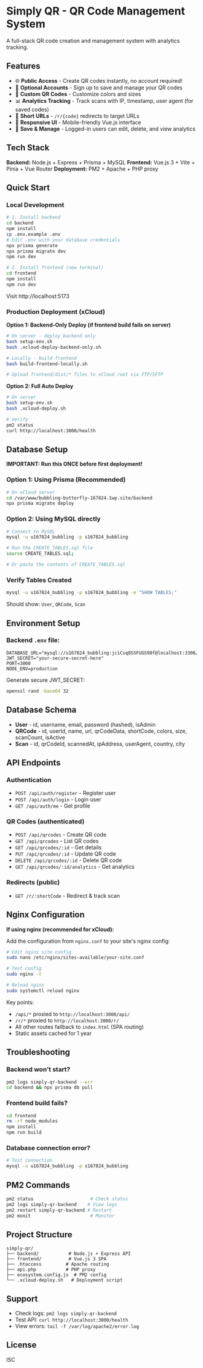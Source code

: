 # Simply QR - QR Code Management System

A full-stack QR code creation and management system with analytics tracking.

## Features

- 🌐 **Public Access** - Create QR codes instantly, no account required!
- 🔐 **Optional Accounts** - Sign up to save and manage your QR codes
- 🎨 **Custom QR Codes** - Customize colors and sizes
- 📊 **Analytics Tracking** - Track scans with IP, timestamp, user agent (for saved codes)
- 🔗 **Short URLs** - `/r/{code}` redirects to target URLs
- 📱 **Responsive UI** - Mobile-friendly Vue.js interface
- 💾 **Save & Manage** - Logged-in users can edit, delete, and view analytics

## Tech Stack

**Backend:** Node.js + Express + Prisma + MySQL
**Frontend:** Vue.js 3 + Vite + Pinia + Vue Router
**Deployment:** PM2 + Apache + PHP proxy

## Quick Start

### Local Development

```bash
# 1. Install backend
cd backend
npm install
cp .env.example .env
# Edit .env with your database credentials
npx prisma generate
npx prisma migrate dev
npm run dev

# 2. Install frontend (new terminal)
cd frontend
npm install
npm run dev
```

Visit http://localhost:5173

### Production Deployment (xCloud)

**Option 1: Backend-Only Deploy (if frontend build fails on server)**

```bash
# On server - deploy backend only
bash setup-env.sh
bash .xcloud-deploy-backend-only.sh

# Locally - build frontend
bash build-frontend-locally.sh

# Upload frontend/dist/* files to xCloud root via FTP/SFTP
```

**Option 2: Full Auto Deploy**

```bash
# On server
bash setup-env.sh
bash .xcloud-deploy.sh

# Verify
pm2 status
curl http://localhost:3000/health
```

## Database Setup

**IMPORTANT: Run this ONCE before first deployment!**

### Option 1: Using Prisma (Recommended)

```bash
# On xCloud server
cd /var/www/bubbling-butterfly-167824.1wp.site/backend
npx prisma migrate deploy
```

### Option 2: Using MySQL directly

```bash
# Connect to MySQL
mysql -u u167824_bubbling -p s167824_bubbling

# Run the CREATE_TABLES.sql file
source CREATE_TABLES.sql;

# Or paste the contents of CREATE_TABLES.sql
```

### Verify Tables Created

```bash
mysql -u u167824_bubbling -p s167824_bubbling -e "SHOW TABLES;"
```

Should show: `User`, `QRCode`, `Scan`

## Environment Setup

### Backend `.env` file:

```env
DATABASE_URL="mysql://u167824_bubbling:jciCsq8SSFUGS98f@localhost:3306/s167824_bubbling"
JWT_SECRET="your-secure-secret-here"
PORT=3000
NODE_ENV=production
```

Generate secure JWT_SECRET:
```bash
openssl rand -base64 32
```

## Database Schema

- **User** - id, username, email, password (hashed), isAdmin
- **QRCode** - id, userId, name, url, qrCodeData, shortCode, colors, size, scanCount, isActive
- **Scan** - id, qrCodeId, scannedAt, ipAddress, userAgent, country, city

## API Endpoints

### Authentication
- `POST /api/auth/register` - Register user
- `POST /api/auth/login` - Login user
- `GET /api/auth/me` - Get profile

### QR Codes (authenticated)
- `POST /api/qrcodes` - Create QR code
- `GET /api/qrcodes` - List QR codes
- `GET /api/qrcodes/:id` - Get details
- `PUT /api/qrcodes/:id` - Update QR code
- `DELETE /api/qrcodes/:id` - Delete QR code
- `GET /api/qrcodes/:id/analytics` - Get analytics

### Redirects (public)
- `GET /r/:shortCode` - Redirect & track scan

## Nginx Configuration

**If using nginx (recommended for xCloud):**

Add the configuration from `nginx.conf` to your site's nginx config:

```bash
# Edit nginx site config
sudo nano /etc/nginx/sites-available/your-site.conf

# Test config
sudo nginx -t

# Reload nginx
sudo systemctl reload nginx
```

Key points:
- `/api/*` proxied to `http://localhost:3000/api/`
- `/r/*` proxied to `http://localhost:3000/r/`
- All other routes fallback to `index.html` (SPA routing)
- Static assets cached for 1 year

## Troubleshooting

### Backend won't start?
```bash
pm2 logs simply-qr-backend --err
cd backend && npx prisma db pull
```

### Frontend build fails?
```bash
cd frontend
rm -rf node_modules
npm install
npm run build
```

### Database connection error?
```bash
# Test connection
mysql -u u167824_bubbling -p s167824_bubbling
```

## PM2 Commands

```bash
pm2 status                     # Check status
pm2 logs simply-qr-backend    # View logs
pm2 restart simply-qr-backend # Restart
pm2 monit                      # Monitor
```

## Project Structure

```
simply-qr/
├── backend/           # Node.js + Express API
├── frontend/          # Vue.js 3 SPA
├── .htaccess         # Apache routing
├── api.php           # PHP proxy
├── ecosystem.config.js  # PM2 config
└── .xcloud-deploy.sh   # Deployment script
```

## Support

- Check logs: `pm2 logs simply-qr-backend`
- Test API: `curl http://localhost:3000/health`
- View errors: `tail -f /var/log/apache2/error.log`

## License

ISC
